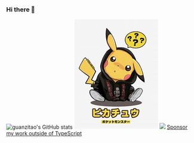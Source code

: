 ### Hi there 👋

<!--
**guanzitao/guanzitao** is a ✨ _special_ ✨ repository because its `README.md` (this file) appears on your GitHub profile.

Here are some ideas to get you started:

- 🔭 I’m currently working on ...
- 🌱 I’m currently learning ...
- 👯 I’m looking to collaborate on ...
- 🤔 I’m looking for help with ...
- 💬 Ask me about ...
- 📫 How to reach me: ...
- 😄 Pronouns: ...
- ⚡ Fun fact: ...
-->
![guanzitao's GitHub stats](https://github-readme-stats.vercel.app/api?username=guanzitao)
![images](https://raw.githubusercontent.com/guanzitao/guanzitao/main/images/%E7%9A%AE%E5%8D%A1%E4%B8%98.jpg)
![](https://github.com/orta/orta/raw/master/2020/output/dropped-timeline.gif)
[Sponsor my work outside of TypeScript](https://github.com/sponsors/orta)
